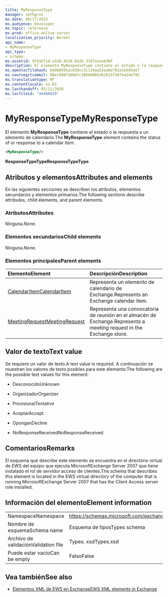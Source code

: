 ```yaml
---
title: MyResponseType
manager: sethgros
ms.date: 09/17/2015
ms.audience: Developer
ms.topic: reference
ms.prod: office-online-server
localization_priority: Normal
api_name:
- MyResponseType
api_type:
- schema
ms.assetid: 9741b71d-a310-4520-81d5-3787a1ee630f
description: El elemento MyResponseType contiene el estado o la respuesta a un elemento de calendario.
ms.openlocfilehash: 640b0595ac039cc3c119aa52aa6e791e5b695e87
ms.sourcegitcommit: 88ec988f2bb67c1866d06b361615f3674a24e795
ms.translationtype: MT
ms.contentlocale: es-ES
ms.lasthandoff: 05/31/2020
ms.locfileid: "44466629"
---
```

# <a name="myresponsetype"></a><span data-ttu-id="8e1bd-103">MyResponseType</span><span class="sxs-lookup"><span data-stu-id="8e1bd-103">MyResponseType</span></span>

<span data-ttu-id="8e1bd-104">El elemento **MyResponseType** contiene el estado o la respuesta a un elemento de calendario.</span><span class="sxs-lookup"><span data-stu-id="8e1bd-104">The **MyResponseType** element contains the status of or response to a calendar item.</span></span> 
  
```xml
<MyResponseType/>
```

 <span data-ttu-id="8e1bd-105">**ResponseTypeType**</span><span class="sxs-lookup"><span data-stu-id="8e1bd-105">**ResponseTypeType**</span></span>
## <a name="attributes-and-elements"></a><span data-ttu-id="8e1bd-106">Atributos y elementos</span><span class="sxs-lookup"><span data-stu-id="8e1bd-106">Attributes and elements</span></span>

<span data-ttu-id="8e1bd-107">En las siguientes secciones se describen los atributos, elementos secundarios y elementos primarios.</span><span class="sxs-lookup"><span data-stu-id="8e1bd-107">The following sections describe attributes, child elements, and parent elements.</span></span>
  
### <a name="attributes"></a><span data-ttu-id="8e1bd-108">Atributos</span><span class="sxs-lookup"><span data-stu-id="8e1bd-108">Attributes</span></span>

<span data-ttu-id="8e1bd-109">Ninguna.</span><span class="sxs-lookup"><span data-stu-id="8e1bd-109">None.</span></span>
  
### <a name="child-elements"></a><span data-ttu-id="8e1bd-110">Elementos secundarios</span><span class="sxs-lookup"><span data-stu-id="8e1bd-110">Child elements</span></span>

<span data-ttu-id="8e1bd-111">Ninguna.</span><span class="sxs-lookup"><span data-stu-id="8e1bd-111">None.</span></span>
  
### <a name="parent-elements"></a><span data-ttu-id="8e1bd-112">Elementos principales</span><span class="sxs-lookup"><span data-stu-id="8e1bd-112">Parent elements</span></span>

|<span data-ttu-id="8e1bd-113">**Elemento**</span><span class="sxs-lookup"><span data-stu-id="8e1bd-113">**Element**</span></span>|<span data-ttu-id="8e1bd-114">**Descripción**</span><span class="sxs-lookup"><span data-stu-id="8e1bd-114">**Description**</span></span>|
|:-----|:-----|
|[<span data-ttu-id="8e1bd-115">CalendarItem</span><span class="sxs-lookup"><span data-stu-id="8e1bd-115">CalendarItem</span></span>](calendaritem.md) <br/> |<span data-ttu-id="8e1bd-116">Representa un elemento de calendario de Exchange.</span><span class="sxs-lookup"><span data-stu-id="8e1bd-116">Represents an Exchange calendar item.</span></span>  <br/> |
|[<span data-ttu-id="8e1bd-117">MeetingRequest</span><span class="sxs-lookup"><span data-stu-id="8e1bd-117">MeetingRequest</span></span>](meetingrequest.md) <br/> |<span data-ttu-id="8e1bd-118">Representa una convocatoria de reunión en el almacén de Exchange.</span><span class="sxs-lookup"><span data-stu-id="8e1bd-118">Represents a meeting request in the Exchange store.</span></span>  <br/> |
   
## <a name="text-value"></a><span data-ttu-id="8e1bd-119">Valor de texto</span><span class="sxs-lookup"><span data-stu-id="8e1bd-119">Text value</span></span>

<span data-ttu-id="8e1bd-120">Se requiere un valor de texto.</span><span class="sxs-lookup"><span data-stu-id="8e1bd-120">A text value is required.</span></span> <span data-ttu-id="8e1bd-121">A continuación se muestran los valores de texto posibles para este elemento:</span><span class="sxs-lookup"><span data-stu-id="8e1bd-121">The following are the possible text values for this element:</span></span>
  
- <span data-ttu-id="8e1bd-122">Desconocido</span><span class="sxs-lookup"><span data-stu-id="8e1bd-122">Unknown</span></span>
    
- <span data-ttu-id="8e1bd-123">Organizador</span><span class="sxs-lookup"><span data-stu-id="8e1bd-123">Organizer</span></span>
    
- <span data-ttu-id="8e1bd-124">Provisional</span><span class="sxs-lookup"><span data-stu-id="8e1bd-124">Tentative</span></span>
    
- <span data-ttu-id="8e1bd-125">Aceptar</span><span class="sxs-lookup"><span data-stu-id="8e1bd-125">Accept</span></span>
    
- <span data-ttu-id="8e1bd-126">Opongan</span><span class="sxs-lookup"><span data-stu-id="8e1bd-126">Decline</span></span>
    
- <span data-ttu-id="8e1bd-127">NoResponseReceived</span><span class="sxs-lookup"><span data-stu-id="8e1bd-127">NoResponseReceived</span></span>
    
## <a name="remarks"></a><span data-ttu-id="8e1bd-128">Comentarios</span><span class="sxs-lookup"><span data-stu-id="8e1bd-128">Remarks</span></span>

<span data-ttu-id="8e1bd-129">El esquema que describe este elemento se encuentra en el directorio virtual de EWS del equipo que ejecuta MicrosoftExchange Server 2007 que tiene instalado el rol de servidor acceso de clientes.</span><span class="sxs-lookup"><span data-stu-id="8e1bd-129">The schema that describes this element is located in the EWS virtual directory of the computer that is running MicrosoftExchange Server 2007 that has the Client Access server role installed.</span></span>
  
## <a name="element-information"></a><span data-ttu-id="8e1bd-130">Información del elemento</span><span class="sxs-lookup"><span data-stu-id="8e1bd-130">Element information</span></span>

|||
|:-----|:-----|
|<span data-ttu-id="8e1bd-131">Namespace</span><span class="sxs-lookup"><span data-stu-id="8e1bd-131">Namespace</span></span>  <br/> |https://schemas.microsoft.com/exchange/services/2006/types  <br/> |
|<span data-ttu-id="8e1bd-132">Nombre de esquema</span><span class="sxs-lookup"><span data-stu-id="8e1bd-132">Schema name</span></span>  <br/> |<span data-ttu-id="8e1bd-133">Esquema de tipos</span><span class="sxs-lookup"><span data-stu-id="8e1bd-133">Types schema</span></span>  <br/> |
|<span data-ttu-id="8e1bd-134">Archivo de validación</span><span class="sxs-lookup"><span data-stu-id="8e1bd-134">Validation file</span></span>  <br/> |<span data-ttu-id="8e1bd-135">Types. xsd</span><span class="sxs-lookup"><span data-stu-id="8e1bd-135">Types.xsd</span></span>  <br/> |
|<span data-ttu-id="8e1bd-136">Puede estar vacío</span><span class="sxs-lookup"><span data-stu-id="8e1bd-136">Can be empty</span></span>  <br/> |<span data-ttu-id="8e1bd-137">Falso</span><span class="sxs-lookup"><span data-stu-id="8e1bd-137">False</span></span>  <br/> |
   
## <a name="see-also"></a><span data-ttu-id="8e1bd-138">Vea también</span><span class="sxs-lookup"><span data-stu-id="8e1bd-138">See also</span></span>



- [<span data-ttu-id="8e1bd-139">Elementos XML de EWS en Exchange</span><span class="sxs-lookup"><span data-stu-id="8e1bd-139">EWS XML elements in Exchange</span></span>](ews-xml-elements-in-exchange.md)

